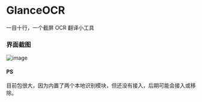 # GlanceOCR
一目十行，一个截屏 OCR 翻译小工具

### 界面截图
![image](https://user-images.githubusercontent.com/7844538/210132651-7b035f20-9911-4307-8a67-f1c7e404c48d.png)

#### PS

目前包很大，因为内置了两个本地识别模块，但还没有接入，后期可能会接入或移除。
